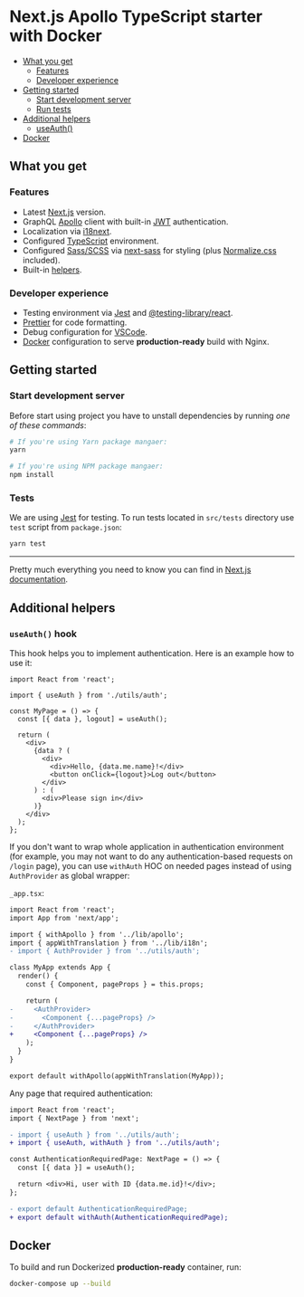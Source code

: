 # Next.js Apollo TypeScript starter with Docker

- [What you get](#what-you-get)
  - [Features](#features)
  - [Developer experience](#developer-experience)
- [Getting started](#getting-started)
  - [Start development server](#start-development-server)
  - [Run tests](#run-tests)
- [Additional helpers](#additional-helpers)
  - [useAuth()](#useauth-hook)
- [Docker](#docker)

## What you get

### Features

- Latest [Next.js](https://nextjs.org/) version.
- GraphQL [Apollo](https://www.apollographql.com/docs/react/essentials/get-started/) client with built-in [JWT](https://jwt.io/) authentication.
- Localization via [i18next](https://github.com/isaachinman/next-i18next/).
- Configured [TypeScript](https://www.typescriptlang.org/) environment.
- Configured [Sass/SCSS](https://sass-lang.com/) via [next-sass](https://github.com/zeit/next-plugins/tree/master/packages/next-sass) for styling (plus [Normalize.css](https://necolas.github.io/normalize.css/) included).
- Built-in [helpers](#additional-helpers).

### Developer experience

- Testing environment via [Jest](https://jestjs.io/) and [@testing-library/react](https://testing-library.com/docs/react-testing-library/intro).
- [Prettier](https://prettier.io/) for code formatting.
- Debug configuration for [VSCode](https://code.visualstudio.com/).
- [Docker](https://www.docker.com/) configuration to serve **production-ready** build with Nginx.

## Getting started

### Start development server

Before start using project you have to unstall dependencies by running _one of these commands_:

```bash
# If you're using Yarn package mangaer:
yarn

# If you're using NPM package mangaer:
npm install
```

### Tests

We are using [Jest](https://jestjs.io/) for testing. To run tests located in `src/tests` directory use `test` script from `package.json`:

```bash
yarn test
```

---

Pretty much everything you need to know you can find in [Next.js documentation](https://nextjs.org/docs).

## Additional helpers

### `useAuth()` hook

This hook helps you to implement authentication. Here is an example how to use it:

```tsx
import React from 'react';

import { useAuth } from './utils/auth';

const MyPage = () => {
  const [{ data }, logout] = useAuth();

  return (
    <div>
      {data ? (
        <div>
          <div>Hello, {data.me.name}!</div>
          <button onClick={logout}>Log out</button>
        </div>
      ) : (
        <div>Please sign in</div>
      )}
    </div>
  );
};
```

If you don't want to wrap whole application in authentication environment (for example, you may not want to do any authentication-based requests on `/login` page), you can use `withAuth` HOC on needed pages instead of using `AuthProvider` as global wrapper:

`_app.tsx`:

```diff
import React from 'react';
import App from 'next/app';

import { withApollo } from '../lib/apollo';
import { appWithTranslation } from '../lib/i18n';
- import { AuthProvider } from '../utils/auth';

class MyApp extends App {
  render() {
    const { Component, pageProps } = this.props;

    return (
-     <AuthProvider>
-       <Component {...pageProps} />
-     </AuthProvider>
+     <Component {...pageProps} />
    );
  }
}

export default withApollo(appWithTranslation(MyApp));
```

Any page that required authentication:

```diff
import React from 'react';
import { NextPage } from 'next';

- import { useAuth } from '../utils/auth';
+ import { useAuth, withAuth } from '../utils/auth';

const AuthenticationRequiredPage: NextPage = () => {
  const [{ data }] = useAuth();

  return <div>Hi, user with ID {data.me.id}!</div>;
};

- export default AuthenticationRequiredPage;
+ export default withAuth(AuthenticationRequiredPage);
```

## Docker

To build and run Dockerized **production-ready** container, run:

```bash
docker-compose up --build
```
